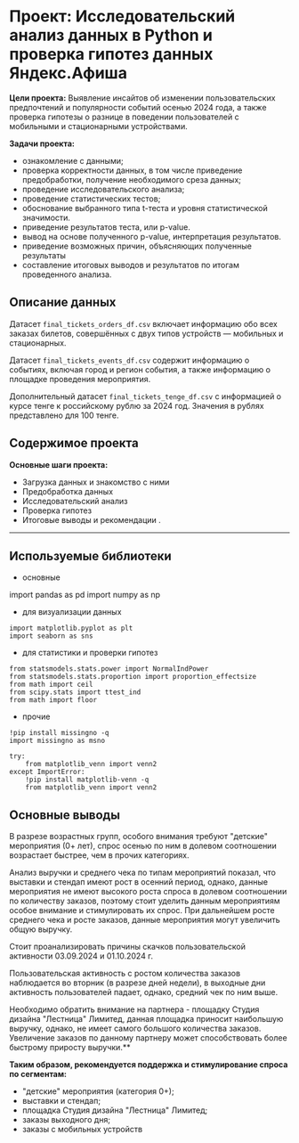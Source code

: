 # Проект: Исследовательский анализ данных в Python и проверка гипотез данных Яндекс.Афиша

<font> **Цели проекта:**
Выявление инсайтов об изменении пользовательских предпочтений и популярности событий осенью 2024 года, а также проверка гипотезы о разнице в поведении пользователей с мобильными и стационарными устройствами.</font>

<font> **Задачи проекта:**
- ознакомление с данными;
- проверка корректности данных, в том числе приведение предобработки, получение необходимого среза данных;
- проведение исследовательского анализа;
- проведение статистических тестов;
- обоснование выбранного типа t-теста и уровня статистической значимости.
- приведение результатов теста, или p-value.
- вывод на основе полученного p-value, интерпретация результатов.
- приведение возможных причин, объясняющих полученные результаты
- составление итоговых выводов и результатов по итогам проведенного анализа.</font>

## Описание данных


<font>   
    
Датасет  `final_tickets_orders_df.csv` включает информацию обо всех заказах билетов, совершённых с двух типов устройств — мобильных и стационарных.
    
Датасет `final_tickets_events_df.csv` содержит информацию о событиях, включая город и регион события, а также информацию о площадке проведения мероприятия. 
    
    
Дополнительный датасет `final_tickets_tenge_df.csv` с информацией о курсе тенге к российскому рублю за 2024 год. Значения в рублях представлено для 100 тенге. 
</font>


## Содержимое проекта

<font> **Основные шаги проекта:**
    
- Загрузка данных и знакомство с ними
- Предобработка данных
- Исследовательский анализ
- Проверка гипотез
- Итоговые выводы и рекомендации
    .</font>

---

## Используемые библиотеки

  * основные

import pandas as pd
import numpy as np

  * для визуализации данных

```
import matplotlib.pyplot as plt
import seaborn as sns
```

  * для статистики и проверки гипотез

```
from statsmodels.stats.power import NormalIndPower
from statsmodels.stats.proportion import proportion_effectsize
from math import ceil
from scipy.stats import ttest_ind
from math import floor
```

 * прочие

```
!pip install missingno -q
import missingno as msno

try:
    from matplotlib_venn import venn2
except ImportError:
    !pip install matplotlib-venn -q
    from matplotlib_venn import venn2
```

## Основные выводы

В разрезе возрастных групп, особого внимания требуют "детские" мероприятия (0+ лет), спрос осенью по ним в долевом соотношении возрастает быстрее, чем в прочих категориях.

Анализ выручки и среднего чека по типам мероприятий показал, что выставки и стендап имеют рост в осенний период, однако, данные мероприятия не имеют высокого роста спроса в долевом соотношении по количеству заказов, поэтому стоит уделить данным мероприятиям особое внимание и стимулировать их спрос. При дальнейшем росте среднего чека и росте заказов, данные мероприятия могут увеличить общую выручку.
    
Стоит проанализировать причины скачков пользовательской активности 03.09.2024 и 01.10.2024 г.
    
Пользовательская активность с ростом количества заказов наблюдается во вторник (в разрезе дней недели), в выходные дни активность пользователей падает, однако, средний чек по ним выше.
    
Необходимо обратить внимание на партнера - площадку Студия дизайна "Лестница" Лимитед, данная площадка приносит наибольшую выручку, однако, не имеет самого большого количества заказов. Увеличение заказов по данному партнеру может способствовать более быстрому приросту выручки.**
    
**Таким образом, рекомендуется поддержка и стимулирование спроса по сегментам:**
    
* "детские" мероприятия (категория 0+);
* выставки и стендап;
* площадка Студия дизайна "Лестница" Лимитед;
* заказы выходного дня;
* заказы с мобильных устройств
